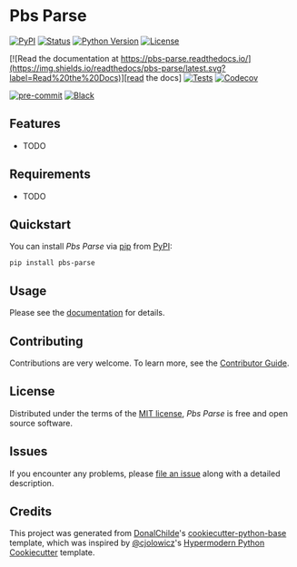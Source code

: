 # Pbs Parse

<!-- badges-begin -->
[![PyPI](https://img.shields.io/pypi/v/pbs-parse.svg)][pypi status]
[![Status](https://img.shields.io/pypi/status/pbs-parse.svg)][pypi status]
[![Python Version](https://img.shields.io/pypi/pyversions/pbs-parse)][pypi status]
[![License](https://img.shields.io/pypi/l/pbs-parse)][license]

[![Read the documentation at https://pbs-parse.readthedocs.io/](https://img.shields.io/readthedocs/pbs-parse/latest.svg?label=Read%20the%20Docs)][read the docs]
[![Tests](https://github.com/DonalChilde/pbs-parse/workflows/Tests/badge.svg)][tests]
[![Codecov](https://codecov.io/gh/DonalChilde/pbs-parse/branch/main/graph/badge.svg)][codecov]

[![pre-commit](https://img.shields.io/badge/pre--commit-enabled-brightgreen?logo=pre-commit&logoColor=white)][pre-commit]
[![Black](https://img.shields.io/badge/code%20style-black-000000.svg)][black]

[pypi status]: https://pypi.org/project/pbs-parse/
[read the docs]: https://pbs-parse.readthedocs.io/
[tests]: https://github.com/DonalChilde/pbs-parse/actions?workflow=Tests
[codecov]: https://app.codecov.io/gh/DonalChilde/pbs-parse
[pre-commit]: https://github.com/pre-commit/pre-commit
[black]: https://github.com/psf/black

<!-- badges-end -->

## Features

- TODO

## Requirements

- TODO

## Quickstart

You can install _Pbs Parse_ via [pip] from [PyPI]:

```console
pip install pbs-parse
```

## Usage

Please see the [documentation] for details.

## Contributing

Contributions are very welcome.
To learn more, see the [Contributor Guide].

## License

Distributed under the terms of the [MIT license][license],
_Pbs Parse_ is free and open source software.

## Issues

If you encounter any problems,
please [file an issue] along with a detailed description.

## Credits

This project was generated from [DonalChilde]'s [cookiecutter-python-base] template, which was inspired by [@cjolowicz]'s [Hypermodern Python Cookiecutter] template.

[@cjolowicz]: https://github.com/cjolowicz
[DonalChilde]: https://github.com/DonalChilde
[pypi]: https://pypi.org/
[hypermodern python cookiecutter]: https://github.com/cjolowicz/cookiecutter-hypermodern-python
[cookiecutter-python-base]: https://github.com/DonalChilde/cookiecutter-python-base
[file an issue]: https://github.com/DonalChilde/pbs-parse/issues
[pip]: https://pip.pypa.io/

<!-- github-only -->

[license]: https://github.com/DonalChilde/pbs-parse/blob/main/LICENSE
[contributor guide]: https://github.com/DonalChilde/pbs-parse/blob/main/CONTRIBUTING
[documentation]: https://pbs-parse.readthedocs.io/en/latest/

